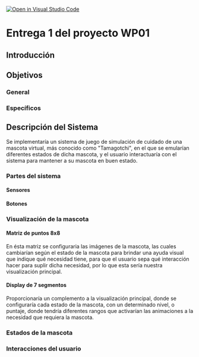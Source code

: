 [![Open in Visual Studio Code](https://classroom.github.com/assets/open-in-vscode-2e0aaae1b6195c2367325f4f02e2d04e9abb55f0b24a779b69b11b9e10269abc.svg)](https://classroom.github.com/online_ide?assignment_repo_id=17798957&assignment_repo_type=AssignmentRepo)
# Entrega 1 del proyecto WP01

## Introducción

## Objetivos
### General
### Específicos

## Descripción del Sistema
Se implementaría un sistema de juego de simulación de cuidado de una mascota virtual, más conocido como "Tamagotchi", en el que se emularían diferentes estados de dicha mascota, y el usuario interactuaría con el sistema para mantener a su mascota en buen estado.

### Partes del sistema
#### Sensores
#### Botones

### Visualización de la mascota
#### Matriz de puntos 8x8
En ésta matriz se configuraria las imágenes de la mascota, las cuales cambiarían según el estado de la mascota para brindar una ayuda visual que indique qué necesidad tiene, para que el usuario sepa qué interacción hacer para suplir dicha necesidad, por lo que esta sería nuestra visualización principal.

#### Display de 7 segmentos
Proporcionaría un complemento a la visualización principal, donde se configuraría cada estado de la mascota, con un determinado nivel, o puntaje, donde tendría diferentes rangos que activarían las animaciones a la necesidad que requiera la mascota. 

### Estados de la mascota
### Interacciones del usuario
